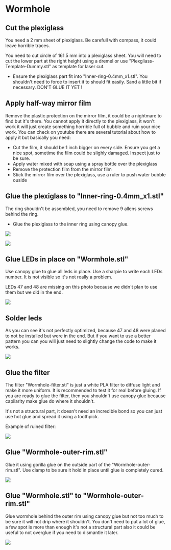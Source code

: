 # Wormhole

## Cut the plexiglass

You need a 2 mm sheet of plexiglass. Be carefull with compass, it could leave horrible traces.

You need to cut circle of 161.5 mm into a plexiglass sheet.
You will need to cut the lower part at the right height using a dremel or use "Plexgliass-Template-Dummy.stl" as template for laser cut.

- Ensure the plexiglass part fit into "Inner-ring-0.4mm_x1.stl". You shouldn't need to force to insert it to should fit easily. Sand a little bit if necessary. DON'T GLUE IT YET !

## Apply half-way mirror film

Remove the plastic protection on the mirror film, it could be a nightmare to find but it's there.
You cannot apply it directly to the plexiglass, it won't work it will just create something horrible full of bubble and ruin your nice work.
You can check on youtube there are several tutorial about how to apply it but basically you need:
- Cut the film, it should be 1 inch bigger on every side. Ensure you get a nice spot, sometime the film could be slighly damaged. Inspect just to be sure.
- Apply water mixed with soap using a spray bottle over the plexiglass
- Remove the protection film from the mirror film
- Stick the mirror film over the plexiglass, use a ruler to push water bubble ouside

## Glue the plexiglass to "Inner-ring-0.4mm_x1.stl"

The ring shouldn't be assembled, you need to remove 9 allens screws behind the ring.

- Glue the plexiglass to the inner ring using canopy glue.

![](./Assets/plexglass-installation.png)

![](./Assets/mirror-film.png)

## Glue LEDs in place on "Wormhole.stl"

Use canopy glue to glue all leds in place. Use a sharpie to write each LEDs number. It is not visible so it's not really a problem.

LEDs 47 and 48 are missing on this photo because we didn't plan to use them but we did in the end.

![](./Assets/glue-led-wormhole.png)

## Solder leds

As you can see it's not perfectly optimized, because 47 and 48 were planed to not be installed but were in the end. But if you want to use a better pattern you can you will just need to slightly change the code to make it works.

![](./Assets/Wormhole-solder-leds.png)

## Glue the filter

The filter "Wormhole-filter.stl" is just a white PLA filter to diffuse light and make it more uniform. It is recommended to test it for real before gluing.
If you are ready to glue the filter, then you shouldn't use canopy glue because capilarity make glue do where it shouldn't.

It's not a structural part, it doesn't need an incredible bond so you can just use hot glue and spread it using a toothpick.

Example of ruined filter:

![](./Assets/runned-filter.jpg)

## Glue "Wormhole-outer-rim.stl"

Glue it using gorilla glue on the outside part of the "Wormhole-outer-rim.stl".
Use clamp to be sure it hold in place until glue is completely cured.

![](./Assets/install-wormhole-outer-rim.png)

## Glue "Wormhole.stl" to "Wormhole-outer-rim.stl"

Glue wormhole behind the outer rim using canopy glue but not too much to be sure it will not drip where it shouldn't.
You don't need to put a lot of glue, a few spot is more than enough it's not a structural part also it could be useful to not overglue if you need to dismantle it later.

![](./Assets/glue-wormhole-behind.png)
